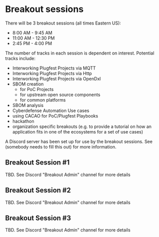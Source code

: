 # Breakout sessions
There will be 3 breakout sessions
(all times Eastern US):
- 8:00 AM - 9:45 AM
- 11:00 AM - 12:30 PM
- 2:45 PM - 4:00 PM

The number of tracks in each session
is dependent on interest.
Potential tracks include:
- Interworking Plugfest Projects via MQTT
- Interworking Plugfest Projects via Http
- Interworking Plugfest Projects via OpenDxl
- SBOM creation
   * for PoC Projects
   * for upstream open source components
   * for common platforms
- SBOM analysis
- Cyberdefense Automation Use cases
- using CACAO for PoC/Plugfest Playbooks
- hackathon
- organization specific breakouts (e.g. to provide a tutorial on how an application fits in one of the ecosystems for a set of use cases)

A Discord server has been set up
for use by the breakout sessions.
See (somebody needs to fill this out)
for more information.

## Breakout Session #1
TBD. See Discord "Breakout Admin" channel for more details

## Breakout Session #2
TBD. See Discord "Breakout Admin" channel for more details

## Breakout Session #3
TBD. See Discord "Breakout Admin" channel for more details

